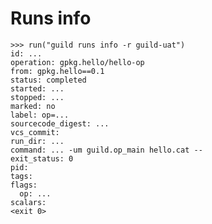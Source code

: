 # Runs info

    >>> run("guild runs info -r guild-uat")
    id: ...
    operation: gpkg.hello/hello-op
    from: gpkg.hello==0.1
    status: completed
    started: ...
    stopped: ...
    marked: no
    label: op=...
    sourcecode_digest: ...
    vcs_commit:
    run_dir: ...
    command: ... -um guild.op_main hello.cat --
    exit_status: 0
    pid:
    tags:
    flags:
      op: ...
    scalars:
    <exit 0>
